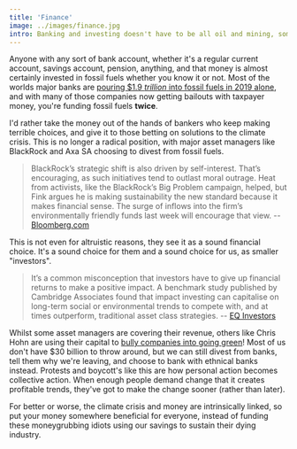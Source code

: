 ```yaml
---
title: 'Finance'
image: ../images/finance.jpg
intro: Banking and investing doesn't have to be all oil and mining, some have principles, and are helping solve the worlds problems.
---
```


Anyone with any sort of bank account, whether it's a regular current account, savings account, pension, anything, and that money is almost certainly invested in fossil fuels whether you know it or not. Most of the worlds major banks are [pouring \$1.9 _trillion_ into fossil fuels in 2019 alone](https://www.ran.org/bankingonclimatechange2019/#data-panel), and with many of those companies now getting bailouts with taxpayer money, you're funding fossil fuels **twice**.

I'd rather take the money out of the hands of bankers who keep making terrible choices, and give it to those betting on solutions to the climate crisis. This is no longer a radical position, with major asset managers like BlackRock and Axa SA choosing to divest from fossil fuels.

> BlackRock’s strategic shift is also driven by self-interest. That’s encouraging, as such initiatives tend to outlast moral outrage. Heat from activists, like the BlackRock’s Big Problem campaign, helped, but Fink argues he is making sustainability the new standard because it makes financial sense. The surge of inflows into the firm’s environmentally friendly funds last week will encourage that view. -- [Bloomberg.com](https://www.bloomberg.com/opinion/articles/2020-01-20/blackrock-climate-policy-can-do-more-to-reduce-coal-use-in-asia?srnd=green)

This is not even for altruistic reasons, they see it as a sound financial choice. It's a sound choice for them and a sound choice for us, as smaller "investors".

> It’s a common misconception that investors have to give up financial returns to make a positive impact. A benchmark study published by Cambridge Associates found that impact investing can capitalise on long-term social or environmental trends to compete with, and at times outperform, traditional asset class strategies. -- [EQ Investors](https://eqinvestors.co.uk/library/impact-investing-faqs/)

Whilst some asset managers are covering their revenue, others like Chris Hohn are using their capital to [bully companies into going green](https://www.bloomberg.com/news/articles/2020-01-22/the-world-s-most-profitable-hedge-fund-is-now-a-climate-radical)! Most of us don't have \$30 billion to throw around, but we can still divest from banks, tell them why we're leaving, and choose to bank with ethnical banks instead. Protests and boycott's like this are how personal action becomes collective action. When enough people demand change that it creates profitable trends, they've got to make the change sooner (rather than later).

For better or worse, the climate crisis and money are intrinsically linked, so put your money somewhere beneficial for everyone, instead of funding these moneygrubbing idiots using our savings to sustain their dying industry.
